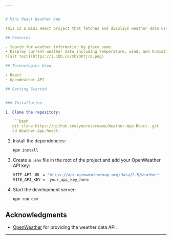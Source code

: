 ```yaml
---


# Mini React Weather App

This is a mini React project that fetches and displays weather data using the OpenWeather API. Users can search for weather information by entering a place name. 

## Features

- Search for weather information by place name.
- Display current weather data including temperature, wind, and humidity.
![alt text](https://i.ibb.co/mbYDKtj/a.png)

## Technologies Used

- React
- OpenWeather API

## Getting Started


### Installation

1. Clone the repository:

   ```bash
   git clone https://github.com/yourusername/Weather-App-React-.git
   cd Weather-App-React-
   ```

2. Install the dependencies:

   ```bash
   npm install
   ```

3. Create a `.env` file in the root of the project and add your OpenWeather API key:

   ```bash
   VITE_API_URL = "https://api.openweathermap.org/data/2.5/weather"
   VITE_API_KEY =  your_api_key_here
   ```

4. Start the development server:

   ```bash
   npm run dev
   ```

## Acknowledgments

- [OpenWeather](https://openweathermap.org/) for providing the weather data API.

---
```

